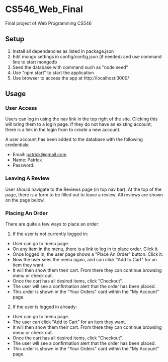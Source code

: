 # CS546_Web_Final
Final project of Web Programming CS546


## Setup
1. Install all dependencies as listed in package.json
2. Edit mongo settings in config/config.json (if needed) and use command line to start mongodb
3. Seed the database with command such as "node seed"
4. Use "npm start" to start the application
5. Use browser to access the app at http://localhost:3000/

## Usage

### User Access
Users can log in using the nav link in the top right of the site. Clicking this will bring them to a login page. If they do not have an existing account, there is a link in the login from to create a new account. 

A user account has been added to the database with the following credentials:
  * Email: patrick@gmail.com
  * Name: Patrick
  * Password: 
  
### Leaving A Review
User should navigate to the Reviews page (in top nav bar). At the top of the page, there is a form to be filled out to leave a review. All reviews are shown on the page below.

### Placing An Order
There are quite a few ways to place an order:
1. If the user is not currently logged in:
  * User can go to menu page.
  * On any item in the menu, there is a link to log in to place order. Click it.
  * Once logged in, the user page shows a "Place An Order" button. Click it.
  * Now the user sees the menu again, and can click "Add to Cart" for an item they want.
  * It will then show them their cart. From there they can continue browsing menu or check out.
  * Once the cart has all desired items, click "Checkout". 
  * The user will see a confirmation alert that the order has been placed.
  * This order is shown in the "Your Orders" card within the "My Account" page.
  
2. If the user is logged in already:
  * User can go to menu page.
  * The user can click "Add to Cart" for an item they want.
  * It will then show them their cart. From there they can continue browsing menu or check out.
  * Once the cart has all desired items, click "Checkout". 
  * The user will see a confirmation alert that the order has been placed.
  * This order is shown in the "Your Orders" card within the "My Account" page.


